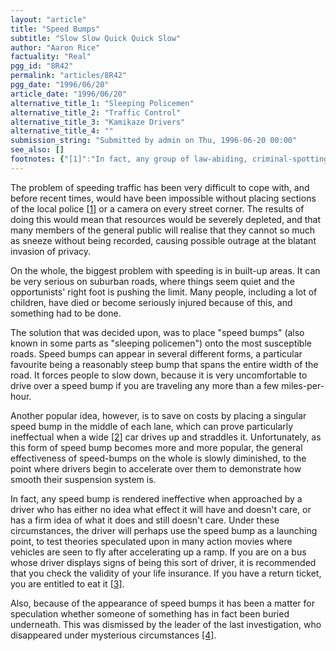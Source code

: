 ```yaml
---
layout: "article"
title: "Speed Bumps"
subtitle: "Slow Slow Quick Quick Slow"
author: "Aaron Rice"
factuality: "Real"
pgg_id: "8R42"
permalink: "articles/8R42"
pgg_date: "1996/06/20"
article_date: "1996/06/20"
alternative_title_1: "Sleeping Policemen"
alternative_title_2: "Traffic Control"
alternative_title_3: "Kamikaze Drivers"
alternative_title_4: ""
submission_string: "Submitted by admin on Thu, 1996-06-20 00:00"
see_also: []
footnotes: {"[1]":"In fact, any group of law-abiding, criminal-spotting citizens will do, but it's still impractical.","[2]":"Even small-ish cars enter this category in this instance.","[3]":"This is not compulsory.","[4]":"Actually, that is probably not true, but it seemed like a good idea at the time."}
---
```

<div>
<p>The problem of speeding traffic has been very difficult to cope with, and before recent times, would have been impossible without placing sections of the local police <a href="#footnotes.1" class="footnote-link">[1]</a> or a camera on every street corner. The results of doing this would mean that resources would be severely depleted, and that many members of the general public will realise that they cannot so much as sneeze without being recorded, causing possible outrage at the blatant invasion of privacy.</p>
<p>On the whole, the biggest problem with speeding is in built-up areas. It can be very serious on suburban roads, where things seem quiet and the opportunists' right foot is pushing the limit. Many people, including a lot of children, have died or become seriously injured because of this, and something had to be done.</p>
<p>The solution that was decided upon, was to place "speed bumps" (also known in some parts as "sleeping policemen") onto the most susceptible roads. Speed bumps can appear in several different forms, a particular favourite being a reasonably steep bump that spans the entire width of the road. It forces people to slow down, because it is very uncomfortable to drive over a speed bump if you are traveling any more than a few miles-per-hour.</p>
<p>Another popular idea, however, is to save on costs by placing a singular speed bump in the middle of each lane, which can prove particularly ineffectual when a wide <a href="#footnotes.2" class="footnote-link">[2]</a> car drives up and straddles it. Unfortunately, as this form of speed bump becomes more and more popular, the general effectiveness of speed-bumps on the whole is slowly diminished, to the point where drivers begin to accelerate over them to demonstrate how smooth their suspension system is.</p>
<p>In fact, any speed bump is rendered ineffective when approached by a driver who has either no idea what effect it will have and doesn't care, or has a firm idea of what it does and still doesn't care. Under these circumstances, the driver will perhaps use the speed bump as a launching point, to test theories speculated upon in many action movies where vehicles are seen to fly after accelerating up a ramp. If you are on a bus whose driver displays signs of being this sort of driver, it is recommended that you check the validity of your life insurance. If you have a return ticket, you are entitled to eat it <a href="#footnotes.3" class="footnote-link">[3]</a>.</p>
<p>Also, because of the appearance of speed bumps it has been a matter for speculation whether someone of something has in fact been buried underneath. This was dismissed by the leader of the last investigation, who disappeared under mysterious circumstances <a href="#footnotes.4" class="footnote-link">[4]</a>.</p>
</div>
